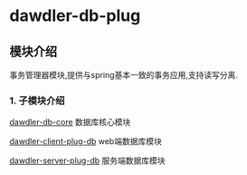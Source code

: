 # dawdler-db-plug

## 模块介绍

事务管理器模块,提供与spring基本一致的事务应用,支持读写分离.

### 1. 子模块介绍

[dawdler-db-core](./dawdler-db-core/README.md) 数据库核心模块

[dawdler-client-plug-db](./dawdler-client-plug-db/README.md)  web端数据库模块

[dawdler-server-plug-db](./dawdler-server-plug-db/README.md)  服务端数据库模块


